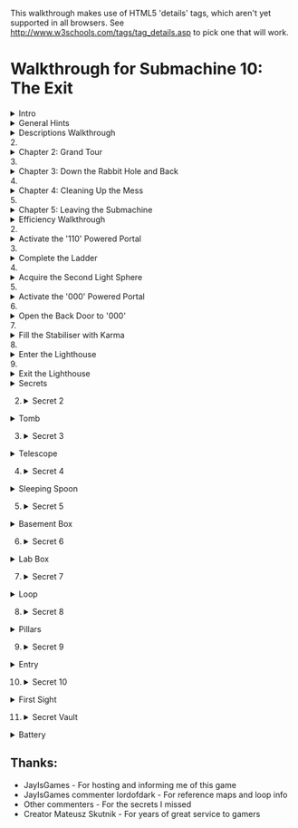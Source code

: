 This walkthrough makes use of HTML5 'details' tags, which aren't yet supported in all browsers. See http://www.w3schools.com/tags/tag_details.asp to pick one that will work.


Walkthrough for Submachine 10: The Exit
=======================================
<details><summary>Intro</summary>
Welcome to the final "Submachine" game! The series has spanned 10 episodes in as many years. The creator, Mateusz Skutnik, has finished up with the best art and longest trek so far. I've enjoyed the series greatly, so I wanted to put some work into a good walkthrough for others. Prior experience with Submachine in not necessary, but there are many references to previous games for those who want to look back.

The game world consists of 8 major areas, each of which has a portal back to a section of a previous Submachine game. The graphic style is that of the original, but updates were made so that they'd be appropriate to the new game. Most of the game play involves clicking switches, collecting items, and finding out where to put them.

There are a few parts to this walkthrough. I try to have progressive hints throughout, so that you can figure out as much as possible on your own. Also, each successive part is more detail oriented, so you can look for high level hints in the "Hints" section, detailed directions, you'll need to check out the "Efficiency" section.

"Explanations Walkthrough" leads you to clues to what you need before finding those items. It's a lot of back and forth, but hopefully you will understand what's going on. "Efficiency Walkthrough" is designed around subgoals for accessing the ending. Items are collected and used at convenient times with no explanation about what they are.

"Secrets" contains info for getting the ten small red balls that are used to access extra text just before finishing the game. Items used solely to acquire secrets are mostly ignored by the main walkthroughs, except under special spoiler tags.

I label areas mainly by their teleporter coordinates. So, '101' means first and third buttons depressed before activating teleporter. I also use a 'P' to mean through the powered portal. So '110P' means the area from the beginning of Sub 6: The Edge.

Remember that the game is designed so that you can't get stuck. No matter what you've done, what you have, or where you are, you can still reach the ending! (And you can still get all the secrets!)

Enjoy!
</details>
<details><summary>General Hints</summary>
- You're not stuck.
- Really, you're not stuck. The ending is reachable from any situation.
- The secrets are also reachable from any situation.
- If an item came from a device, it probably goes into a similar device.
- Mechanisms with little red and green lights need to be activated elsewhere.
- Pick up everything. There are no useless items.
- There are a few useless mechanisms.
- Most mechanisms have visual clues for how to activate them. Like missing pieces.
- If a mechanism stops working, you don't need it any more.
- Some obvious items are for non-obvious secrets. Progress is better than completion.
- There are some things you'll understand early, but can't be solved until much later.
- All ten secrets are small red balls. Some are hidden in "plain sight".
</details>
<details><summary>Descriptions Walkthrough</summary>
This takes you through the game, pointing out clues. It's more commentary than directions, so it's good if you want vague hints, or want to read about a previous section to see if you missed an obscured clue. The back story is left out, but you're led to in-game papers that describe it. Secrets are dealt with as if they were normal game items, but more vague and left out of the spoiler hints. This walkthrough is set up as if it's telling the protagonist's story. Read the Efficiency Walkthrough section if you need clearer guidance.

This is written as if we have everything we need to pass each obstacle. The player will have to jump back and forth between areas to actually reach the area in the next paragraph. Read about what you see, for subtle hints about what to do next. Spoiler hints will say where to go, but not what to do there or the best order to do anything.

Progressive spoilers: character of the game, descriptions and clues, search locations

1. <details><summary>Chapter 1: Where Am I?</summary>
  The first part of the game is simple and linear. Explore a bit, click to collect items, and use them where you can. Don't miss the 'Backpack' early on, you have limited inventory space! Figure out how the game works. Pass though rooms and portals. Find the teleporter to finish this part.

  1. <details><summary>Docks</summary>
    - We start off on an unstable platform with stone floating around. This seems to be a technologically mixed area that plaques call the Northern Garden docks. There are four labeled 'docks'. There's a ship anchored (literally) to one of the docks, but we can't see it. There's a ladder, but all it has is a glowing orb at the top. It seems small enough to grab. A hole in the ground leads to a machine that doesn't do anything, but does have a hole for something. Pieces of the wall are floating around. They seem to be centered on something. There's a building blocking our path. The circular device nearby looks like it might be useful.
    - <details><summary>Hint</summary>
      - Put the Light Sphere in the circular device to gain access to the building.
      </details>
    </details>
  2. <details><summary>Control Room</summary>
    - This is a modest building that seems in disrepair. There are some levers upstairs labeled like the docks. What dock was the ship at? There's a backpack by a chair that looks useful. The stairway doesn't go anywhere. What breaks up support beams but leaves them floating? There's a vending machine in the corner. It seems to require an id card. Maybe there's one on the ship?
    - <details><summary>Hint</summary>
      - Click the lever marked '3' to move the ladder to the ship.
      </details>
    </details>
  3. <details><summary>Ship</summary>
    - We can reach what seems to be a space ship, but it still needs power. Luckily, there's ship number card by the entrance, and those cables go right into the machine we saw.
    - <details><summary>Hint</summary>
      - Take the Id to the vending machine, insert it to get a Bottle Fuse, take it outside to the machine in the hole. Insert it and press the button.
      </details>
    - The ship is so old that there's mold everywhere! It's interesting to look at, but probably doesn't do anything anymore. Maybe there's some scrap to collect on board. We found the bridge, but the security is still in place, and we don't have a captain's ID badge, or whatever goes in the other slot. There's a hatch missing a handle, maybe that's still around somewhere.
    - <details><summary>Hint</summary>
      - The Door Valve is on the other side of the ship. Insert it into the hatch and click to open it.
      </details>
    </details>
  4. <details><summary>Old House</summary>
    - We found a karma portal like the ones in previous Submachine games. They'll probably take us to many unusual places. This place seems like an old house. The way is blocked a bit, but nothing too difficult to handle. There's a hole in the floor with a little red ball at the bottom. Looks like something valuable, but we can't reach it. Even if we found a long stick to reach, it's so far down that grabbing it would be a problem. There's some strange equipment around. One large capsule has lights on it and a panel that might open, but it won't and the device seems inactive. The nearby door is shut and not opening. There's another unusual device on a lower level, but it seems to be missing some parts. All the statues are facing some brick structure that seems subtly out of place with the house. It must be important.
    </details>
  </details>
2. <details><summary>Chapter 2: Grand Tour</summary>
  Now that you have access to a teleporter, there are many worlds to explore. Go from place to place collecting and using items. About half of them are used in the area you found them in, the rest go through the teleporter. Use the teleporter to get to areas new to this game. Use the powered portals to get to areas from previous Submachine games. You'll finish this part of the game when you gather all the pieces to activate the powered portal in the first area.

  1. <details><summary>001 The Pyramid</summary>
    - There's a bunch of ancient Egyptian stuff around, but the pyramid walls look like copper. There's a couple of geared devises on walls, but neither is complete. There's a totem with Hieroglyphics on it, and there are some papers around with the same symbols. A box on an upper level has the same symbol as the totem, but it doesn't seem to do anything. There are a couple of jackal heads that teleport us between them, which is odd because there are ladders that reach them both. There's also an odd gray stone device with buttons, attached to a socket. There's nothing around that fits in, though.
    - <details><summary>Hint</summary>
      - The last hieroglyph page is in 111. The Karma Vile for the stone device is in 110P. You get the first Cog Wheel from the box when the totem is set up properly. The other 3 are in 001P, 101P, and 011.
      </details>

    - The ladders both drop down into compartments below. There's a glowing portal down one, and a glowing device down the other. They look useful. 
    </details>
  2. <details><summary>010 The Excavation</summary>
    - Looks like a work site, but the drill is busted. It's turned off and there's a handle in what looks like red sand. It appears to be solid. There's sand on the other side too, but it doesn't fill the hole. There's a machine that seems to open a hatch somewhere. There's a glowing Range Confirmator that may need power.
    - <details><summary>Hint</summary>
      - Get the handle and put it on the drill. Open the handles and pull both levers to activate it.
      </details>
    The drill must have already done its work, because there is equipment down its hole. One of the Range Confirmators is in a socket with a green light. There are two other sockets with red lights. There are two airlocks, but one is missing a handle. We can get past the other one. There's a closed hatch and a bar that looks like a handle.
    - <details><summary>Hint</summary>
      - Open the other airlock with the handle, place both Confirmators in the sockets and activate the machine to open the hatch.
      </details>
    - There's a piece of paper with a some kind of rune on it here, and a large portal beyond the hatch.
    </details>
  3. <details><summary>011 Shiva</summary>
    - This place consists of three large metal spheres, connected by a large pipe. The pipe is busted open and we can climb inside. Unfortunately, there are security fields blocking access to two of the spheres. We can enter the third, which has some kind of rotating device. Activating it changes some of its lights from red to green and vise versa, but anything but the original position puts up a security gate to that we can't leave. We can go all the way around the largest sphere and enter through a hatch. It seems to be a computer interface. There are a lot of green lights around. What could those be?
    - <details><summary>Hint</summary>
      - Use a Insulator Cap found in 101P to block the exit security gate. We'll assume the that emergency protocol has also been activated. It's in 110P
      </details>
    - With the security gates partially deactivated we can enter all the spheres through the busted tube. The left sphere has a large portal in it. The right sphere now has a ladder visible that exits below. There's a copper Cog gear here.
    </details>
  4. <details><summary>100 Royal Storage</summary>
    This place is full of old structures that seem to be held together by advanced technology. There are time and space anomalies all around, so movement doesn't always end up where we expect. There are signs naming five separate storage facilities. There's nothing else of interest here.
    - 32/1 is all red brick inside. There doesn't seem to be any order to the rooms, and backtracking leads to new places rather than old ones. It would be easy to hide somthing in here. Luckily, the total number of rooms seems low. There are items scattered about, and two metal devices in walls. One seems to need completion, with oblong recesses in it. Another looks like a secure box we don't have access to.
    - <details><summary>Hint</summary>
      - Fill the first device with Karma Fuses to access the second.
      </details>
    - 33/1 is very small. There are some items on the floor, and you see all of it before returning to the entrance.
    - 33/2 is also very small. Every exit leads back to the entrance, except the ones at the entrance. There are some things on the floor, but the large portal seems to be the reason this vault exists. Unfortunately, it's not active. There are round sockets in the wall nearby. Maybe it construction wasn't completed.
    - <details><summary>Hint</summary>
      - Fill the corners with Loop Stabilizers to active the portal.
      </details>
    - 33/3 has much more space inside, and has some kind of order to it. The left doors all lead to the same places, and the same is true for the other doors and ladders. Backtracking to previous rooms is somewhat possible. There are a lot of devises on the walls! Most of them have red and green indicators and labels, though there is one dial with labels from all the other devices, and one with multiple red lights with a panel that might open. There's also a large capsule here that looks similar to the one near the first teleporter. Far from the entrance, there's a paper with some history about an escapee. Maybe there's hope of escaping?
    - <details><summary>Hint</summary>
      - Activate each device after setting the dial to its label. 
      </details>
    - 33/4 is also large, but as long as we don't go too far and end up at the entrance, we can backtrack through any rooms we visit. There are items lying around and a paper on the wall with a strange symbol on it. There are three devices on walls. One of them has two indicator lights on it.
    - <details>
      - Activate the two devices and then collect an item from the one with lights.
      </details>
    </details>
  5. <details><summary>101 Cliff Side</summary>
    - There's not much here. There's an older stone statue of an ox that's missing some pieces, a paper with some strange message about multiple dimensions, and a piston. The piston activates a ladder that leads to an upper ledge. The piston there is missing, though, so we can't reach higher. There's a big spherical machine that is missing something according to the pedestal nearby. There's a metal piece that's almost fallen off the ledge, but it doesn't fit in the machine.
    - <details><summary>Hint</summary>
      - The Stone Grapes are in 011P and 001. The other ox statue is in 110. The Ladder Piston is in the ship near the start of the game. The Data Tape is in 001P.
      </details>
    - Even with the machine satisfied, it doesn't seem to do anything useful. It only says that it's finished was it was doing. Maybe those cables are communicating with some other machine? The upper ledge has paper with a strange symbol on it. And a large portal.
    </details>
  6. <details><summary>110 Murtaugh's Lab</summary>
    This place is huge! It also seems to be falling apart, like the docks, there are paths that lead to empty space and broken walls floating about. There's a machine on the far wall with a socked for some large device. There are three doors around the teleporter.
    - The left room is the most broken up, and things are scattered around the floor. There's a paper on the wall. Someone may have been studying the strange behavior.
    - The center room was poorly barricaded, probably because of some fancy equipment in it and its back room. There's a large capsule here like the one near the first teleporter. There's also a magnifying glass that doesn't have an experiment running. We could use it if needed without disturbing anything. There are skulls on tables and in drawers. Why would anyone want to look at skulls?
    - The third door just leads to three more! The left one has an out-of-place old stone statue of an ox, and a box with mostly small things around it. The center door leads to a large portal. It's got a number of smaller devices connected to it with wires. Half of them have green lights and hold a metal thing like the ones lying around the floors here. The other half are empty with red lights. The right door contains a large version on an experiment. The experimenter seems to have found a way to repair broken walls!
    - <details><summary>Hint</summary>
      - Fill the portal devices with Vector Finders. 3 are here, the others are in 101 and 100.
      </details>
    </details>
  7. <details><summary>111 The Monastery</summary>
    - If there were monks here once, they lived a spartan life. Most interesting things look like they came from elsewhere. There's a paper with what looks like hieroglyphics on it. There's a metal bar near a statue. There's a large capsule like the one near the first teleporter. There's some electric device, that could be a sender or receiver. There's a large portal that looks like it belongs here, strangely enough, but it's not active. There's also a circular stand like the one used to gain access to the control room to power the ship. Too bad we can't remove the Light Sphere from there.
    - <details><summary>Hint</summary>
      - Use a Light Sphere from 101P or 100P to get an item that powers the portal. 
      </details>
    </details>
  8. <details><summary>001P Submachine 5: The Root</summary>
    - We no longer have the metal keys to use the local teleporter, and it looks damaged by the karma portal anyway, so we're stuck in this area. The Coil we placed back then seems to have exploded, leaving a Light Sphere. There's a gear in the tub that looks out of place. We can move some panels from the wall to reveal a handle we didn't notice before. There's a ladder that leads to a socket in the wall. Opening the panel reveals that it's empty. Perhaps there's another one somewhere so we know what kind of thing plugs in.
    - <details><summary>Hint</summary>
      - Get a Root Finder from 101P to collect an item from below.
      </details>
    </details>
  9. <details><summary>010P Submachine 4: The Lab</summary>
    - We've been on this roof before, but the ladder is broken, so we can't get to the familiar areas. There's a force field blocking the path, but it's controlled from our side. That's pretty sloppy security, or there's something inside that's important enough to stay there. There's a Light Sphere set up to get us into a new section of the lab. There's a page on the wall, something about time travel. There's a metal Ladder Step nearby, but there's no way it would fit the wooden ladder outside. There's another security device set up, this one is actually keeping us out. Maybe it's as sloppy as the one outside and we can trick it somehow.
    - <details><summary>Hint</summary>
      - There's a Chip with security codes hidden in 011P, but you'll need to head to 110 to actually get at it.
      </details>
    - Past the security is a workbench with a tank of karma like the one from the other lab. This one is set up to dispense it. Maybe if we had an appropriate container we could use it to do the miracles we saw in the other lab?
    - <details><summary>Hint</summary>
      - The container is in 000, and the miracle works, so it's a late-game item.
      </details>
    </details>
  10. <details><summary>011P Submachine 7: The Core</summary>
    - This is the large shrine we visited before, but it seems to have aged quite a bit. The telescopes that haven't fallen apart still point to the same locations, but the electrical equipment is broken down an full of stones. There are floating blocks outside; this place may be damaged by the same thing that damaged others. The entrance we used last time is completely gone. Looks like someone visited at one point, but there's nothing left of them now but a suit and a skull. There's a large machine in one room that looks like the one on the cliff. The pedestal has the same message on it as well. There's a note left behind saying someone will be back here eventually. Hope that wasn't them in the suit.
    - <details><summary>Hint</summary>
      - Satisfying the machine at 101 will provide an item here.
        </details>
      </details>
  11. <details><summary>100P Submachine 3: The Loop</summary>
    - This was the place we were stuck doing puzzles for what seemed like forever. The rooms aren't stable like before, though. They're randomized like in another vault. There are so many rooms, it's hard to reach a location. There are two valve enclosures with four positions each, but one valve is missing. There are two receiver bells with dials that need activation before they'll turn. All four of these items are labeled. There's a devise with all those labels on it, with similar bells, and columns with lights that might move. There's a grid of some kind of material, with the corners of the grid missing. There's a device that seems to be ripped out and has wires dangling. Finally, there's a mount with two lights, presumably where the reward for this puzzle is kept.
    - <details><summary>Hint</summary>
      - The missing valve is in the basement past the back door of 000. It might still be locked at this point. Use the valves to line up the lights with a bell, then turn the dial of the corresponding bell. Repeat. Grab the reward. More hints are in the Efficiency Walkthrough, but this is a long difficult puzzle, so don't get discouraged.
      </details>
    </details>
  12. <details><summary>101P Submachine 8: The Plan</summary>
    - This is a small section of a world visited not long before. The Coil is still there powering the dimensional locater, but the ladder is missing. We no longer have the controller that let us jump between worlds. Luckily, someone has set up a light sphere crown to get us into the pod without it.
    - <details><summary>Hint</summary>
      - There's a Light Sphere below and the other is in 001P.
      </details>
    - Some of the equipment has been removed from the pod, but they left a Cog above and didn't open the hatch after unlocking it. We've seen some Ladder Steps around, maybe if we get enough we can reach the area below us for the first time.
    - <details><summary>Hint</summary>
      - The 3 Steps are in 111, 010P, and 110P.
      </details>
    - We made it down the ladder! There is a Light Sphere here, along with instructions for setting up the crown above. There is a little round device in a computer socket that isn't doing anything but make blue light. Maybe it will be of more use elsewhere. 
    </details>
  13. <details><summary>110P Submachine 6: The Edge</summary>
    - This the the place we were dropped off to die when we couldn't pass a security check. The teleporter looks worse than before, and pieces of wall have fallen down, revealing an entrance we never say before. Too bad there's no valve on that hatch. There's some new equipment set up, some sockets, what could those have been for? Around the corner, there's a paper with a strange symbol on the wall. The path beyond seems to have broken off. The vents are rusted enough to remove the covers and enter.
    - <details><summary>Hint</summary>
      - There's a fuse for the socket in the lighthouse. The valve is in one of the vents.
      </details>
    - There's a security system on through the left vent, but all the green balls needed to disable it are there. There are some items on pedestals (or fallen off), those must be important. There's also a large capsule like the one near the first teleporter.
    - The right vent has a four-way split with a machine controlling where to go, but it's blocked, so we can only go up. There's another one of those robot storage devices that seem to be everywhere. This one has something glowing in it. The valve nearby is locked just like the entry machine is.
    - <details>
      - The Block Remover Tool is in the other vent. Use it on the center of the machine, unlocking it and the valves.
      </details>
    - The valves control which two exits are open at any time. There are a few items around that could be useful, including the Hatch Valve for the hatch outside. Beyond the hatch is another security point like the one in the vent, but this one is missing the Plasma Charges that unlock it. We'll have to find those.
    - <details><summary>Hint</summary>
      - There's a Charge in each vent, and the other in in 011.
      </details>
    - Beyond the security point is a monitor and a door labeled S3C. The monitor is for activating an evacuation protocol, but it doesn't open the door. It's a computer, so it's probably connected to somewhere else. Perhaps there's a way out available now.
    - <details><summary>Hint</summary>
      - The protocol is for 011. The door is opened in the ship at the beginning of the game.
        </details>
      - It's like a treasure vault in here! There are nearly a dozen security stops, which lead to info about this place. We had a few of the little red balls that access it all. We should look for others.
    </details>
  14. <details><summary>111P Submachine 9: The Temple</summary>
    - We just came from here but it looks like a lot of time has past. There's a lot more red 'sand' everywhere, and the only accessible plaque is broken. It covers up most of the places we knew about. Finding an item in this would be like finding an needle in a haystack. There is one place to go, past a hole in the stairway where it looks like someone set up a dimensional locater. Too bad we don't have the control device, but it's broken anyway. There's a wire to some holding cylinder. If we can power it we might salvage something from this trip.
    - <details><summary>Hint</summary>
      - The Coil is in 101P
      </details>
    </details>
  </details>
3. <details><summary>Chapter 3: Down the Rabbit Hole and Back</summary>
  This part of the game is again more linear, with a little backtracking. Explore the oldest sections of Submachine games in order to open up the rest of the options. Don't be afraid when the exit disappears on you. You'll find another way out to end this part of the game.

  1. <details><summary>000P Submachine 2: The Lighthouse</summary>
    - This place was the real beginning of journey through the Submachine. Now it's so full of this red stuff that we can't go very far. There's a Light Sphere where the wisdom crystal was once. But it was taken, so the light is a mystery. The box with all the wires seems to have blown a fuse or something, since one of the levers is inactive. The path up is blocked, but there's a light crown around to get us to the other side of the room. The ladder won't extend, one of the wires is broken. There's a little box like the one in the lab nearby. There's also a transmitter hooked up to a grid of strange symbols, like the ones we've found on paper.
    - <details><summary>Hint</summary>
      - Enter the 4 runes into the transmitter. The papers are at 010, 100, 101P, and 110P. The receiver is at 111. Use the item to fix the wire, and pull the lever on the box to extend the ladder
      </details>
    </details>
  2. <details><summary>Submachine 1: The Basement</summary>
    - Ah, the original Submachine game console. There's a note about the lab stuff nearby, but the game is where we first noticed something was different. And there's a karma portal here. Maybe we can here from somewhere else originally? Through the portal is a setup like at the end of the game, but it's all real... and fake! It's a bunch of paintings that make it look like we've reached the outside. The path circles a tower, but part of it is broken up with more floating walls. There's an elevator here. Looking out from it the paintings seem real. Well, real enough for a game. This is the ending of Submachine, and we're retracing our steps back through it. Maybe it was all real after all?
    - Well, these red rooms are new, but the elevator disappeared from under the same symbol it appeared under back then. There seem to be unsolved problems here. Levers and stones and switches. It's still like a game setup, everything nearby just needs to be rearranged properly, and maybe we'll get to the portal behind the glass. The raised bed doesn't seem all that necessary, though.
    - <details><summary>Hint</summary>
      - The stone goes on the scale, the stone gets turned to match the mark on the other one, the switches need to be flipped, and all 4 levers can be collected and inserted into their spots around the glass.
      </details>
    - Now this is familiar! All the puzzles here are just as we left them, but more broken apart and moldy. It must have been real after all! Well, lets collect all the items from before, maybe they'll be useful outside. There's a portal where the original exit was. The wisdom crystal is missing of course, but there's another Light Sphere in its place. Maybe they 'grow back' after a long enough time? Continuing to retrace our steps leads us back to the old house. Did we come from here originally?
    </details>
  </details>
4. <details><summary>Chapter 4: Cleaning Up the Mess</summary>
  This part of the game is about traveling around, dealing with all the unfinished business you've noticed along the way. Find a way to reconstruct damaged sections of the world. Collect and use all the secrets now. Reach the giant bulb at the top of the lighthouse to move on to the last part.

  1. <details><summary>Find a tool</summary>
    - We're back at the house, and have access to every location and portal. Are there any mysteries we couldn't deal with before that we can now? How about the large capsule right here by the door?
    - <details><summary>Hint</summary>
      - Use the 4 Fuses from the basement to activate the 4 capsules. They're in 100, 110, 110P and 111.
      </details>
    - There's an Empty Karma Stabilizer inside. Perhaps we should fill it with karma?
    - <details><summary>Hint</summary>
      - The karma tank is in 010P.
      </details> 
    </details>
  2. <details><summary>Perform the miracles</summary>
    - Leaving the lab, we see that the roof tiles dislodged by proximity to the karma portal are reacting to the Stabiliser. Using the Stabiliser on them actually fixes the broken roof! How many other places did we come across that had broken, floating pieces?
    - <details><summary>Hint</summary>
      - at least 11 ;-) (but one was the roof you just fixed, and two can't be fixed)
      </details>
    - There were so many places to go! Mostly there were Tiles to collect. There was a pathway with a message about a sentient machine, a box of junk that looked interesting, and more! The one in the basement was really confusing, The submachine game seems like a real place, but the portal took us to some electronic world. Were we really in the game? This last place has a door that seems to be unlocked by placing Tiles above it. Let's see if we have all 4.
    - <details>
      - The tiles are in repaired karma portals in 000, 000P, 110, docks.
      </details>
    </details>
  </details>
5. <details><summary>Chapter 5: Leaving the Submachine</summary>
  Almost done! The karma doorway leads to the top of the lighthouse. The items in the there are used to acquire the pieces of the final mechanism. It's not very hard either. Just don't activate it if you want to try to get all the secrets. You have to start over from the beginning once you see the ending.

  1. <details><summary>Enter the Lighthouse (Submachine 2)</summary>
    - Past the doorway is a steel room with a note about entering the Submachine, and what looks like a security system. There are two fuse sockets that may need to be filled.
    - <details><summary>Hint</summary>
      - The Fuses are in 011P and 100P
      </details>
    - The ladder leads to the lighthouse. There's another note about a sentient machine. The large lamp we powered back then is still active! Too bad it didn't take us out of the submachine then. Better not try again that way. Since it didn't work, we might as well take these items nearby.
    <details><summary>Hint</summary>
      - The large lamp still leads back into the loop like it did before!
      </details>
    </details>
  2. <details><summary>Leave the Submachine for good</summary>
    - With the ID we can get further into the ship. It turns out it was just an observation deck, but there's some equipment up here. There's also a note about the lamp turning off. Will someone be expecting us? 
    - We have a Portable Light Crown and the Light Sphere that activates it. Now all we need is a place to set it up. There was a note about needing something else as well. Maybe whatever that is will be the last clue to making this work.
    - <details><summary>Hint</summary>
      - The note was in 101P, get the Converter in 110P. Set it all up in the lighthouse.
      </details>
    </details>
  3. <details><summary>Enjoy the Ending!</summary>
    They are Murtaugh and Elizabeth. They are the people the notes have been written by or about for the entire Submachine series. See the karma arm? This game would have been much easier with one of those!
    </details>
  </details>
</details>
<details><summary>Efficiency Walkthrough</summary>
Here you'll find what I think is a really efficient path through the game. It's not the common path, but I've left directions in each goal for getting the stuff you've missed if you're not following along. It's divided into milestones and steps. If you don't know what to do, check which milestones you've completed and take a look under the next one you haven't.

Progressive spoilers: strategy, steps broken down, solutions and pointers

1. <details><summary>Reach the Teleporter</summary>
  Look around and do a bunch of obvious stuff. You can ignore the Backpack if you're following this walkthrough, but you may want it just in case. You'll eventually find a red and white mechanism with three buttons in a row and one underneath. That's the teleporter. The top three set the location and the bottom one activates it, sending you to another, different-looking teleporter. You're at 000 currently.

  - <details><summary>Step-by-step</summary>
    1. There's a Light Sphere at the top of the ladder
    2. Use it to access the building. 
    3. Use the levers to move the ladder to the ship.
      - <details><summary>Hint</summary>
        - Third from the left goes down, rest stay up
        </details>
    4. Get the Ship ID Number and use it to get a Bottle Fuse.
    5. Power up the ship and enter.
    6. Get the Door Valve and Ladder Piston from the ship.
      - <details><summary>Hint</summary>
        - From entrance, Valve is left then up all the way, Piston is right all the way and up, then left
        </details>
    7. Use the Door Valve to exit the ship
      - <details><summary>Hint</summary>
        - Exit door is right from the Piston
        </details>
    8. Click through obstacles to reach the teleporter.
    </details>
  - <details><summary>Secrets</summary>
    - None accessible now
    </details> 
  </details>
2. <details><summary>Activate the '110' Powered Portal</summary>
  For this we need 5 Vector Finders, but 3 are in 110 in rooms near the portal. We need to teleport to two places to get them before heading to the portal. For efficiency, we should take a Plasma Charge with us, found in a fourth teleport location, and well hidden. You can get all of these items without needing any others.

  - <details><summary>Step-by-step</summary>
    1. Visit 100, get the Vector Finder, it's somewhere left of the teleporter
      - <details><summary>Hint</summary>
        - Enter the storage vault, there's only one left of the teleporter. The doors lead to 5 random rooms, so keep clicking until you see a metal object in front. Get it and click doors until you see the vault arms, signifying the exit.
        </details>
    2. Visit 101, get the Vector Finder, it's nearby
      - <details>
        - Use the Piston to call the ladder. Take it up one screen, the Vector Finder is a metal object on the edge of that ledge.
        </details>
    3. Visit 011, get the Plasma Charge, it's a small green sphere
      - <details>
        - Follow the ladders all the way around the spheres. Enter the large one at the hatch and go to the left of the massive computer. One of the glowing green things is the Plasma Charge.
        </details>
    4. Visit 110, three rooms have Vector Finders, one has the portal
      - <details>
        - Enter the door left of the teleporter, the Vector Finder is down the stairs. Enter the door right of the teleporter, the Vector finder is past obstacles, down a hallway, and inside a desk. Enter the door further right of the teleporter, to see three more doors. The Vector Finder is in the right room and the portal is in the center room.
        </details>
    5. Activate the Portal
      - <details>
        - With the Vector Finders selected, click each socket with a red light to insert the Vector Finder. The portal will glow blue.
        </details>
    </details>
  - <details><summary>Secrets</summary>
    - Secret 1 is in the vault, you'll be back later, so no pressure. An item for accessing the secret room is here.
    </details>
  </details>
3. <details><summary>Complete the Ladder</summary>
  For this we need 3 Ladder Steps, each in a different teleport location. One is, as you've guessed, behind the portal we just activated. While we're there, we'll save ourselves a trip by getting a rune and activating Shiva's emergency exit protocol. The second Step is a quick grab like the Vector Finders, but we'll collect a paper with a hint while we're there. The third Step will take some work, since we need to gain access to the powered portal to reach it. 

  - <details><summary>Step-by-step</summary>
    1. Enter the portal at 110, find the crawl vents and rune paper.
      - <details><summary>Hint</summary>
        - Go left, click to open, left again for rune
        </details>
    2. Enter the left vent, then the right, collecting everything
      - <details><summary>Hint</summary>
        - Both vents only have a few rooms. The left one is easy, collect the Plasma Charge, click to deactivate the security grid, and collect the Block Removal Tool. The right one needs the Removal Tool to get the center mechanism working, then there's a wheel in rooms to rotate it. Click once when going through, 3 times when going back. Collect the Plasma Charge in the first room, Ladder Step in the second, and Hatch Valve and Karma Vial in the third.
        </details>
    3. Enter the Hatch right of the portal, activate Shiva's emergency protocol
      - <details><summary>Hint</summary>
        - It's high up on the wall. Connect the Hatch Valve and open it. Inside, place the three Plasma Charges in the box and click the screen to deactivate the barrier. If you're missing a Charge, get it from 011. Click the large screen and click the protocol toggle to change it.
        </details>
    4. Visit 111, collect the Ladder Step and paper with Hieroglyphics
      - <details><summary>Hint</summary>
        - Step is far right of teleporter, paper is far left.
        </details>
    5. Visit 010, activate the drill
      - <details><summary>Hint</summary>
        - At the far left of the teleporter is a handle, connect it to the drill and open both handles. Pull the lever you just passed, then come back and pull the handled cord to activate the drill
        </details>
    6. Grab items underground and use them there to find the portal
      - <details><summary>Hint</summary>
        - Enter the hole right of the teleporter, collect the Range Confirmator. Enter the drill hole, place the Confirmator in one of the sockets. Get the Air Lock Handle in the bottom right and use it to open the Lock at the bottom left. Get the other Confirmator and the rune paper behind it. Place the Confirmator in the other socket. Activate the hatch in the other hole, then return to the hatch to find the portal beneath.
        </details>
    7. Enter the portal, collect the Ladder Step
      - <details><summary>Hint</summary>
        - Grab the Canister powering the portal blocking your path and proceed inside the building. The Ladder Step is down the stairs and to the left.
        </details>
    8. Visit 101 again, grab the rune paper, enter the portal, finish the Ladder
      - <details><summary>Hint</summary>
        - Go up to the second ledge this time. If you don't have the Ladder Piston set up, get it from the Ship and set it up. There's a rune paper at the top, then the portal. The ladder is just left of the portal, use the Steps to complete it.
        </details>
    </details>
  - <details><summary>Secrets</summary>
    - The Secret Vault is the door labeled S3C, but you can't get in yet
    </details>
  </details>
4. <details><summary>Acquire the Second Light Sphere</summary>
  The first sphere is just beyond the ladder in 101P, but this is the 'harder' one to get. If you found the 'easy' one first, see 'Complete the Ladder' above to access this one. Use the Light Sphere to access the pod, and collect the other 4 items in this area. There are no more puzzles here. Avoid the paper. It has a hint for the end of the game, but it will fill an extra inventory slot so it's not worth it unless you're collecting them. After this area we'll grab the other Cog Wheel, and go collect the 'easy' Sphere. We waited so that we can complete that entire area, including past the portal, in one trip!

  - <details><summary>Step-by-step</summary>
    1. Collect 4 items in 101P
      - <details><summary>Hint</summary>
        - There's a Root Finder left of the ladder. Use the Light Sphere to access the pod. There's a Cap in the hatch and a Cog up above. The Coil is next to the portal out.
        </details>
    2. Visit 011, the route has changed, and there's a Cog Wheel nearby
      - <details><summary>Hint</summary>
        - Enter the busted tube and head into the lower sphere. Use the Insulator Cap on the mechanism to avoid getting locked in. Head into the large sphere and take the ladder down to get the Cog Wheel. If there's no ladder, activate it in 110P. If you don't have the Plasma Charge you need, it's at the left of this large sphere. The instructions are in 'Complete the Ladder' above.
        </details>
    3. Visit 001, reach the portal
      - <details><summary>Hint</summary>
        - You should already have the Cog you need, but you'll need the other one in a minute so lets get it. There's a totem right of the teleporter. Go up twice to find the hint papers for it. They are Hieroglyphics and repeated symbols show you how to line up the papers. If you don't have the third one already, you can get it from 111, but it would be easier now to just try all the options for the last symbol. The box up and to the left will be open if all the symbols are correct. Collect the large Cog Wheel and use it in the nearby mechanism to lower the ladder. There are two, but the Cog only fits in the correct one. Follow the ladder down to reach the portal.
        </details>
    4. Collect 3 items past the portal, including the Light Sphere
      - <details><summary>Hint</summary>
        - The Light Sphere is visible, and the small Cog Wheel is in the tub. 
        Clear the metal plates on the far right to access another portal. Use the Root Path Finder (described above) to reach the Data Tape.
        </details>
    5. Finish up the area by collecting the last 2 items
      - <details><summary>Hint</summary>
        - Exit the portal and use the Cogs (described above) in the other mechanism. Head down to the jackal head and click until it brings you to the other one. There's a ladder down to a Portal Charge, and a device that takes the Karma Vial and gives a Stone Grape when the third button from the top is clicked. If you don't have the Karma Vial, get it from the tunnels left of 110P. Use the Jackal to get back to the teleporter.
        </details>
    </details>
  - <details><summary>Secrets</summary>
    Nothing here
    </details>
  </details>
5. <details><summary>Activate the '000' Powered Portal</summary>
  By now you've seen most of the areas, and we'll see most of the rest for this objective. The goal is to make use of your items to get 3 Portal Stabilisers and a Portal Charge. We have to visit one of two locations twice to finish up, so we'll pick the one that's quicker. Depending on how you used the first Light Sphere, you may have different items, so the first step is to use the second Sphere to get caught up.

  - <details><summary>Step-by-step</summary>
    1. If you haven't yet, use the Light Sphere at 101P, then finish 001
      - <details><summary>Hint</summary>
        - This is described above in 'Acquire the Second Light Sphere'. The end result should be: Insulator Cap, Coil, Portal Charge, Stone Grape, Data Tape
        </details>
    2. Use the other Sphere in 111, get the Portal Stabiliser in 111P
      - <details><summary>Hint</summary>
        - You can use the Sphere down the right ladder. You get a Glyph that powers the portal. There's only one thing to do in 111P, go left and up the stairs to plug in the Coil and find the Stabiliser at the end of the wire.
        </details>
    3. Quick stop at 101 to drop off the Data Tape
      - <details><summary>Hint</summary>
        - That big computer on the ledge needs it
        </details>
    4. Visit 011P, get Stabiliser, Grape, and Skull
      - <details><summary>Hint</summary>
        - If you can't get there, use the Insulator Cap in the lower sphere to enter the left sphere. There's a Grape Stone in the box on the floor, a Skull in one of the rooms, and a Stabiliser in another.
        </details>
    5. Quick stop at 101 to drop off 2 Grape Stones
      - <details><summary>Hint</summary>
        - The ox statue to the left needs completion
        </details>
    6. Visit 110 to get the Stabiliser, drop off Canister
      - <details><summary>Hint</summary>
        - Go right from the teleporter. The door left of the portal door has the Stabiliser. Left from the teleporter is a socket for the Plasma Canister. Take the short detour if you're collecting secrets, it will save an inventory space.
        </details>
    7. Activate the 000 Portal
      - <details><summary>Hint</summary>
        - Actually, don't do it yet. Save the trip and start the next walkthrough section to get the clue first. It's a big milestone so it deserved to be written here... You have all the items, so head right and down from the teleporter to reach the portal. Plug in the 3 Stabilizers and Portal Charge, then press the lever to activate the portal.
        </details>
    </details>
  - <details><summary>Secrets</summary>
    - Secret 2 is in the tomb. Secret 3 is in the shrine, you'll be back there later.
    </details>
  </details>
6. <details><summary>Open the Back Door to '000'</summary>
  The puzzles here are mostly local, so enter the portal and keep pressing forward. There's a place to backtrack at the beginning, so we'll get the last rune paper first to minimize that. There are a bunch of items to get just before reaching the door, so it's best to get them now.

  - <details><summary>Step-by-step</summary>
    1. Visit 100 to get the last rune paper
      - <details><summary>Hint</summary>
        - Far right of the teleporter there's a ladder up to 33/4. Enter and go right until you see the rune paper on the wall. Go right again to return to the entrance so you can leave. There are puzzles here, but now is not the time to do them. You should have 4 rune papers now. The others are in 101, 110P, and 010.
        </details>
    2. Activate the transmitter in the basement
      - <details><summary>Hint</summary>
        - The portal from 000 is right and down from the teleporter. Head down to get a Light Sphere, then up to use it. Left of the path past that is where you enter the runes. Each input has a different set of runes, so click until you see one that's on your papers. Like the temple totem, nothing will happen here when you set all the runes. Now we backtrack and find the receiver.
        </details>
    3. Reach the elevator
      - <details><summary>Hint</summary>
        - The rune receiver is in 111, down the ladder left of the teleporter. Take the fork and return to the blocked path. Use it to complete the wire, then head around to the box near the area entrance. Flip the switch to lower the ladder. Head back to the ladder. Use the portal below and head left to the elevator.
        </details>
    4. Solve the red room puzzles
      - <details><summary>Hint</summary>
        - Click elevator buttons to reach the red rooms. The puzzles here are all self-contained. Move back and forth between rooms, flipping switches, grabbing items and using them. You'll finish by releasing the glass covering a portal out.
        - <details><summary>More</summary>
          - You need 4 Levers. One is on the ground. One is accessed by pressing both switches, then retrieving it from the upper right room. For the third, take the Stone Weight from the lower right and put it on the platform in the lower left. Finally, check the notch in the stone wheels. Move the one to line up with the other, and take the Lever from device just left of the exit. Put all the Levers around the exit to access the portal. An efficient path is: right, all down, all up, all left, exit.
          </details>
        </details>
    5. Grab some stuff on your way back
      - <details><summary>Hint</summary>
        - This is a reminiscing area, with no puzzles left to solve. Go down, left and grab the four white fuses. Then up, left, up to the portal. Before you go, you should get the Valve just left of the portal, and the Light Sphere right and all the way up from the portal.
        </details>
    6. Remove the beam from the door to reach 000
    </details>
  - <details><summary>Secrets</summary>
    An item for Secret 10 is near the rune paper, but we don't need it yet and will be back later. Secret 4 is here, you have to backtrack to the red rooms. Items needed for Secrets 4, 5, 6, and 7 are in the yellow rooms.
    </details>
  </details>
7. <details><summary>Fill the Stabiliser with Karma</summary>
  Now we can satisfy the large capsules that we've seen around the place. That will get us a Stabiliser, which we can then fill to make it useful. The idea is straight forward, but it's a major milestone that involves searching back through places we've been.

  - <details><summary>Step-by-step</summary>
    1. If you missed them, get the 4 Fuses and Skull
      - <details><summary>Hint</summary>
        - The fuses are in the yellow rooms through the back door in 000, the Skull is from 011P
        </details>
    2. Visit 111, place fuse
      - <details><summary>Hint</summary>
        - It's down the ladder left of the teleporter
        </details>
    3. Visit 100 33/3, place fuse
      - <details><summary>Hint</summary>
        - Second storage room right of the teleporter. Go right once from the entrance, place the fuse and return the way you came. Again, there are puzzles here, but we'll get to them later.
        </details>
    4. Visit 110, place fuse, get Chip
      - <details><summary>Hint</summary>
        - The large capsule is through the door right of the teleporter and down the hall. On the other side of that room is a magnifying glass you can use to examine the Skull.
        </details>
    5. Visit 110P, place fuse
      - <details><summary>Hint</summary>
        - Go through the left crawl vent and alternate right and up until you reach the large capsule.
        </details>
    6. Return to 000, collect Empty Karma Stabiliser
      - <details><summary>Hint</summary>
        - It's by the door left of the teleporter.
        </details>
    7. Visit 010P, fill Stabiliser 
      - <details><summary>Hint</summary>
        - There's a security point in the lower level. Move the pedestal with a click and place the Explorer's Chip on it. Click the scanner to proceed. Put the Stabiliser on the lab equipment and turn the dial on the tank to fill it.
        </details>
    </details>
  - <details><summary>Secrets</summary>
    - Secret 6 is in the lab.
    </details>
  </details>
8. <details><summary>Enter the Lighthouse</summary>
  The Stabiliser allows us to enter many new (small) areas. We need to collect 4 Tiles from them, and 2 Plasma Coils. We finally solve the puzzles in the Royal Storage, unless they've been completed along the way.

  - <details><summary>Step-by-step</summary>
    1. Visit 100, activate portal
      - <details><summary>Hint</summary>
        - Explore the vaults looking for Loop Stabilisers and Karma Fuses. They're all 'loops', so doors may not lead where you expect. Start on the right of the teleporter. Down the ladder you can get one of each item pretty easily. The next vault has a Fuse at the right and the portal on the left of the entrance. The next vault has a puzzle to get an item. Set a switch, then activate the corresponding mechanism. Repeat until you get the Stabiliser. The upper vault is hardest to navigate. Solve the puzzle by clicking two different levers, and a panel with a Stabiliser will open. A Fuse is on the ground. Head left of the teleporter to the other vault. Find a Fuse on the ground and use all 4 in a mechanism. Click to activate. Find the Stabiliser in an opened panel. Head right of the teleporter to the first vault. Enter and place the Stabilisers around the portal.
        - <details><summary>If you're really stuck</summary>
          - 33/3: Enter, Left, Dial to '1', Up, Set Device,  Left, Dial to '2', Right, Right, Right, Set Device, Right, Left, Dial to '3', Down, Set Device, Left, Dial to glyph, Down, Down, Get item, Down, Exit.
          - 33/4: Enter, Left, Left, Get item, Up, Set Device, Right, Right, Right, Down, Set Device, Up, Left, Get Item, Left, Exit.
          </details>
        </details>
    2. Visit 100P, get Plasma Coil
      - <details><summary>Hint</summary>
        - This is the most difficult and annoying puzzle in the game. There are 10 rooms that you reach randomly with each exit click. There are two dials to turn that need to be activated by certain configurations of two Valves, one of which needs to be placed from the inventory. It's all coordinated visually by a device with two small lights on two labeled columns and two labeled transmitter horns. Horns correspond with dials and columns correspond with valves. Set the valves so that the two lights are even with a horn, forming an electric arc. Turn the dial for that horn, which should be lit up. Repeat. Find the panel that should now have two green lights on it. Click to get the Plasma Coil. Find the entrance and get out.
        - <details><summary>If you don't even want to try</summary>
          - This only works if you start with the left light on top and the right light on bottom like how the puzzle starts off. Turn the 'left' (with turnstile symbol pointing left) valve 1 time, turn the 'right' valve 2 times. Activate the dial of the glowing receiver. Turn the 'left' valve 1 time, turn the 'right' valve 3 times. Activate the dial of the glowing receiver. Pick up the item. Find the exit. 
          </details>
        </details>
    3. Visit 110, get Tile D
      - <details><summary>Hint</summary>
        - Left of the teleporter is a socket for the Plasma Canister. Use it to access a broken karma portal. Fix it with the Karma Stabiliser. Enter to find Tile D.
        </details>
    4. Visit 011P, get Plasma Coil
      - <details><summary>Hint</summary>
        - To the right of the shrine is a broken passage. Fix it with the Karma Stabiliser, enter the portal and collect the Coil.
        </details>
    5. Visit 000, get Tile C
      - <details><summary>Hint</summary>
        - To the right of the teleporter is a broken wall. Fix it with the Karma Stabiliser to access Tile C
        </details>
    6. Visit 000P, get Tile B
      - <details><summary>Hint</summary>
        - Head through the area to the karma portal. Head right to some broken bits in the air. Fix them with the Karma Stabiliser to access Tile B. You'll have to exit the way you came, since the elevator is gone.
        </details>
    7. Return to docks, get Tile A, enter Lighthouse
      - <details><summary>Hint</summary>
        - Exit the ship. The wall near the Light Sphere is broken. Fix it with the Karma Stabiliser to access Tile A. Enter the building, go up then take the stairs down. They're broken, but you can fix them. Insert each Tile to enter the door. Insert each Coil and click the screen to call the ladder. Enter the vent and climb the ladder to reach the lighthouse.
        </details>
    </details>
  - <details><summary>Secrets</summary>
    - Secret 1 is in a vault. An item for Secret 10 is in a vault, but you may need to get it on the way out to if you're worried about inventory space. Secret 7 is in the loop. Secret 8 is in the lab, as is the other item for Secret 10. Secret 10 is now reachable. Secret 5 is on the way to Tile B. Secret 9 is at the docks.
    </details>
  </details>
9. <details><summary>Exit the Lighthouse</summary>
  There are three items needed to exit, and one you should have by now. The two items to the left and right of the large bulb in the lighthouse can each be traded for one of the others. Put them together in the right place and it's all over. Don't activate them if you want to collect secrets. Once you see the ending you have to start the game over.

  - <details><summary>Step-by-step</summary>
    1. Get the Portable Light Crown from the ship
      - <details><summary>Hint</summary>
        - The top of the ship is up from the three way pipe. Insert the Id Card and climb the ladder to get the Crown.
        </details>
    2. Visit 110P, get the Portable Light Crown Holder
      - <details><summary>Hint</summary>
        - Right of the teleporter are a couple of fuse sockets. Insert the Fuse in one and take the Holder from the other.
        </details>
    3. If you don't have it yet, get the last Light Sphere
      - <details><summary>Hint</summary>
        - It's in the yellow rooms through the back door of 000
        </details>
    4. Return to the lighthouse to see the ending
      - <details><summary>Hint</summary>
        - Go back to the docks and under the building to the lighthouse. Insert the Holder in the fuse socket, the Crown in the Holder, and the Sphere in the Crown. Click to complete the game and see the ending.
        </details>
    </details>
  - <details><summary>Secrets</summary>
    Visit the secret vault when you're nearby. You can use all the secret balls to reveal history messages, and a final 'Thank You' from creator Mateusz Skutnik
    </details>
  </details>
</details>
<details><summary>Secrets</summary>
Generally in order of accessibility

Progressive spoilers: hint title, area and needed items, detail

1. <details><summary>Secret 1</summary>
  <details><summary>Storage Vault</summary>
  <details><summary>110 32/1 Nothing needed</summary>
  The secret is on the wall by the upper right light in the room with the mechanism you open to get an item. Click the dot that's redder than the rest of the wall.
  </details></details></details>

2. <details><summary>Secret 2</summary>
  <details><summary>Tomb</summary>
  <details><summary>111P Nothing needed</summary>
  The secret is in a big pile of sand right of the entry point into the tomb. Click the oddly colored highlight to get it.
  </details></details></details>

3. <details><summary>Secret 3</summary>
  <details><summary>Telescope</summary>
  <details><summary>011P Nothing needed</summary>
  Collect two parts of a telescope from rooms in the shrine and assemble them on a mount in another room. Look through the telescope to release the secret.
  </details></details></details>

4. <details><summary>Secret 4</summary>
  <details><summary>Sleeping Spoon</summary>
  <details><summary>000 Red area, after completing powered portal</summary>
  Take the Spoon back to the previous area from where you found it and place it on the raised bed. The little door will open revealing a secret.
  </details></details></details>

5. <details><summary>Secret 5</summary>
  <details><summary>Basement Box</summary>
  <details><summary>000P, with Pearl</summary>
  Get a Pearl from what looks like a faceless upright clock in the area behind the locked door. Put it in the box just off the main route through the powered portal.
  </details></details></details>

6. <details><summary>Secret 6</summary>
  <details><summary>Lab Box</summary>
  <details><summary>110, with Pearl</summary>
  Get a Pearl from what looks like a faceless upright clock in the area behind the locked door of 000. Put it in the box through the left door of the three at the right of 110.
  </details></details></details>

7. <details><summary>Secret 7</summary>
  <details><summary>Loop</summary>
  <details><summary>100P, with 4 Stone Cubes</summary>
  Get four stone cubes from the floor of a room past the locked door in 000. Travel through the loop until you see a grid with missing corners. Place a cube in each corner. Travel through the loop until you see the backing of the grid, with a secret available.
  </details></details></details>

8. <details><summary>Secret 8</summary>
  <details><summary>Pillars</summary>
  <details><summary>110, with Karma Stabiliser</summary>
  At the far right of the area are some broken pillars. Repair them with the stabiliser to access the secret.
  </details></details></details>

9. <details><summary>Secret 9</summary>
  <details><summary>Entry</summary>
  <details><summary>000 Docks, with Karma Stabiliser</summary>
  Return to the place of your entry to the game, far left of the Docks. Repair the wall to access a karma portal to a little place with a secret.
  </details></details></details>

10. <details><summary>Secret 10</summary>
  <details><summary>First Sight</summary>
  <details><summary>000, with Long Stick and Metal Spring</summary>
  The first is the last! Enter 100 33/4 (top right vault) and go right three times to find a long stick. Go to 110, left along the bridge made using the Plasma Canister. Repair the wall and enter the portal to find a box with a spring inside. Combine the stick and spring by clicking one on the other. Use the stick on the visible secret in the hole to retrieve it.
  </details></details> </details>

11. <details><summary>Secret Vault</summary>
  <details><summary>Battery</summary>
  <details><summary>110P, Battery</summary>
  Gain access to the vault door during normal game progression. (Find a Hatch Valve in the tunnels to the left of the entry to 110P. Use it on the hatch to the far right of the entry. Enter, and disable the force field with three plasma charges found in the tunnels and 011.) Find a Triple A Battery on the floor under the stairs in 110. At 000 Docks, place the battery in the slot in the ship near the captain's id reader. This opens the door to the secrets vault, at 110P
  </details></details></details>
</details>

Thanks:
-------
- JayIsGames - For hosting and informing me of this game
- JayIsGames commenter lordofdark - For reference maps and loop info
- Other commenters - For the secrets I missed
- Creator Mateusz Skutnik - For years of great service to gamers



